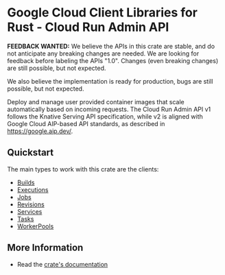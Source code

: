 # Google Cloud Client Libraries for Rust - Cloud Run Admin API

<!-- Code generated by sidekick. DO NOT EDIT. -->

**FEEDBACK WANTED:** We believe the APIs in this crate are stable, and
do not anticipate any breaking changes are needed. We are looking for
feedback before labeling the APIs "1.0". Changes (even breaking changes)
are still possible, but not expected.

We also believe the implementation is ready for production, bugs are
still possible, but not expected.

Deploy and manage user provided container images that scale automatically
based on incoming requests. The Cloud Run Admin API v1 follows the Knative
Serving API specification, while v2 is aligned with Google Cloud AIP-based
API standards, as described in https://google.aip.dev/.

## Quickstart

The main types to work with this crate are the clients:

- [Builds]
- [Executions]
- [Jobs]
- [Revisions]
- [Services]
- [Tasks]
- [WorkerPools]

## More Information

- Read the [crate's documentation](https://docs.rs/google-cloud-run-v2/latest/google-cloud-run-v2)

[Builds]: https://docs.rs/google-cloud-run-v2/latest/google_cloud_run_v2/client/struct.Builds.html
[Executions]: https://docs.rs/google-cloud-run-v2/latest/google_cloud_run_v2/client/struct.Executions.html
[Jobs]: https://docs.rs/google-cloud-run-v2/latest/google_cloud_run_v2/client/struct.Jobs.html
[Revisions]: https://docs.rs/google-cloud-run-v2/latest/google_cloud_run_v2/client/struct.Revisions.html
[Services]: https://docs.rs/google-cloud-run-v2/latest/google_cloud_run_v2/client/struct.Services.html
[Tasks]: https://docs.rs/google-cloud-run-v2/latest/google_cloud_run_v2/client/struct.Tasks.html
[WorkerPools]: https://docs.rs/google-cloud-run-v2/latest/google_cloud_run_v2/client/struct.WorkerPools.html
